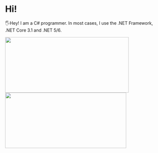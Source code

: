 # Hi!
🖐Hey! I am a C# programmer. In most cases, I use the .NET Framework, .NET Core 3.1 and .NET 5/6.
<div>
  <img height="180em" width="400em" src="https://github-readme-stats.vercel.app/api?username=kolya112&count_private=true&show_icons=true&theme=github_dark" />
  <img height="180em" width="392em" src="https://github-readme-stats.vercel.app/api/top-langs/?username=kolya112&langs_count=6&layout=compact&theme=github_dark" />
</div>
